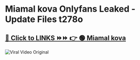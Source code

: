 
 # Miamal kova Onlyfans Leaked - Update Files t278o

## <h2><a href="https://clipsfans.com/Miamal_kova&ref=git">🔗 Click to LINKS ⏩⏩ 👉 🟢 Miamal kova </a></h2>

<a href="https://clipsfans.com/Miamal_kova&ref=git" rel="nofollow" data-target="animated-image.originalLink"><img src="https://i.ibb.co.com/xMMVF88/686577567.gif" alt="Viral Video Original" style="max-width: 100%; display: inline-block;" data-target="animated-image.originalImage"></a>

